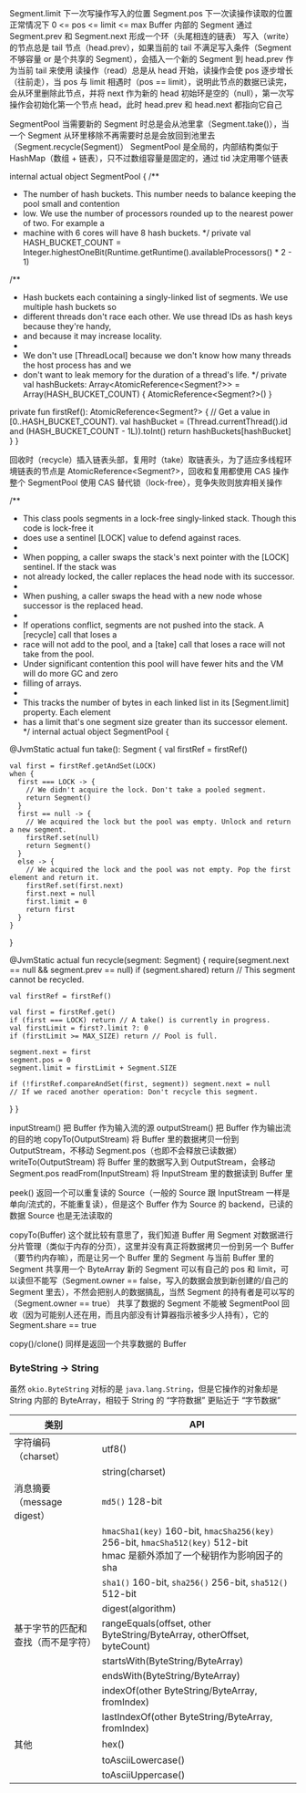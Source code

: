 Segment.limit 下一次写操作写入的位置
Segment.pos 下一次读操作读取的位置
正常情况下 0 <= pos <= limit <= max
Buffer 内部的 Segment 通过 Segment.prev 和 Segment.next 形成一个环（头尾相连的链表）
写入（write）的节点总是 tail 节点（head.prev），如果当前的 tail 不满足写入条件（Segment 不够容量 or 是个共享的 Segment），会插入一个新的 Segment 到 head.prev 作为当前 tail 来使用
读操作（read）总是从 head 开始，读操作会使 pos 逐步增长（往前走），当 pos 与 limit 相遇时（pos == limit），说明此节点的数据已读完，会从环里删除此节点，并将 next 作为新的 head
初始环是空的（null），第一次写操作会初始化第一个节点 head，此时 head.prev 和 head.next 都指向它自己

SegmentPool
当需要新的 Segment 时总是会从池里拿（Segment.take()），当一个 Segment 从环里移除不再需要时总是会放回到池里去（Segment.recycle(Segment)）
SegmentPool 是全局的，内部结构类似于 HashMap（数组 + 链表），只不过数组容量是固定的，通过 tid 决定用哪个链表

internal actual object SegmentPool {
  /**
   * The number of hash buckets. This number needs to balance keeping the pool small and contention
   * low. We use the number of processors rounded up to the nearest power of two. For example a
   * machine with 6 cores will have 8 hash buckets.
   */
  private val HASH_BUCKET_COUNT =
    Integer.highestOneBit(Runtime.getRuntime().availableProcessors() * 2 - 1)

  /**
   * Hash buckets each containing a singly-linked list of segments. We use multiple hash buckets so
   * different threads don't race each other. We use thread IDs as hash keys because they're handy,
   * and because it may increase locality.
   *
   * We don't use [ThreadLocal] because we don't know how many threads the host process has and we
   * don't want to leak memory for the duration of a thread's life.
   */
  private val hashBuckets: Array<AtomicReference<Segment?>> = Array(HASH_BUCKET_COUNT) {
    AtomicReference<Segment?>()
  }

  private fun firstRef(): AtomicReference<Segment?> {
    // Get a value in [0..HASH_BUCKET_COUNT).
    val hashBucket = (Thread.currentThread().id and (HASH_BUCKET_COUNT - 1L)).toInt()
    return hashBuckets[hashBucket]
  }
}  

回收时（recycle）插入链表头部，复用时（take）取链表头，为了适应多线程环境链表的节点是 AtomicReference<Segment?>，回收和复用都使用 CAS 操作
整个 SegmentPool 使用 CAS 替代锁（lock-free），竞争失败则放弃相关操作

/**
 * This class pools segments in a lock-free singly-linked stack. Though this code is lock-free it
 * does use a sentinel [LOCK] value to defend against races.
 *
 * When popping, a caller swaps the stack's next pointer with the [LOCK] sentinel. If the stack was
 * not already locked, the caller replaces the head node with its successor.
 *
 * When pushing, a caller swaps the head with a new node whose successor is the replaced head.
 *
 * If operations conflict, segments are not pushed into the stack. A [recycle] call that loses a
 * race will not add to the pool, and a [take] call that loses a race will not take from the pool.
 * Under significant contention this pool will have fewer hits and the VM will do more GC and zero
 * filling of arrays.
 *
 * This tracks the number of bytes in each linked list in its [Segment.limit] property. Each element
 * has a limit that's one segment size greater than its successor element.
 */
internal actual object SegmentPool {

  @JvmStatic
  actual fun take(): Segment {
    val firstRef = firstRef()

    val first = firstRef.getAndSet(LOCK)
    when {
      first === LOCK -> {
        // We didn't acquire the lock. Don't take a pooled segment.
        return Segment()
      }
      first == null -> {
        // We acquired the lock but the pool was empty. Unlock and return a new segment.
        firstRef.set(null)
        return Segment()
      }
      else -> {
        // We acquired the lock and the pool was not empty. Pop the first element and return it.
        firstRef.set(first.next)
        first.next = null
        first.limit = 0
        return first
      }
    }
  }

  @JvmStatic
  actual fun recycle(segment: Segment) {
    require(segment.next == null && segment.prev == null)
    if (segment.shared) return // This segment cannot be recycled.

    val firstRef = firstRef()

    val first = firstRef.get()
    if (first === LOCK) return // A take() is currently in progress.
    val firstLimit = first?.limit ?: 0
    if (firstLimit >= MAX_SIZE) return // Pool is full.

    segment.next = first
    segment.pos = 0
    segment.limit = firstLimit + Segment.SIZE

    if (!firstRef.compareAndSet(first, segment)) segment.next = null
    // If we raced another operation: Don't recycle this segment.
  }
}

inputStream() 把 Buffer 作为输入流的源
outputStream() 把 Buffer 作为输出流的目的地
copyTo(OutputStream) 将 Buffer 里的数据拷贝一份到 OutputStream，不移动 Segment.pos（也即不会释放已读数据）
writeTo(OutputStream) 将 Buffer 里的数据写入到 OutputStream，会移动 Segment.pos
readFrom(InputStream) 将 InputStream 里的数据读到 Buffer 里

peek() 返回一个可以重复读的 Source（一般的 Source 跟 InputStream 一样是单向/流式的，不能重复读），但是这个 Buffer 作为 Source 的 backend，已读的数据 Source 也是无法读取的

copyTo(Buffer)
这个就比较有意思了，我们知道 Buffer 用 Segment 对数据进行分片管理（类似于内存的分页），这里并没有真正将数据拷贝一份到另一个 Buffer（要节约内存嘛），而是让另一个 Buffer 里的 Segment 与当前 Buffer 里的 Segment 共享用一个 ByteArray
新的 Segment 可以有自己的 pos 和 limit，可以读但不能写（Segment.owner == false，写入的数据会放到新创建的/自己的 Segment 里去），不然会把别人的数据搞乱，当然 Segment 的持有者是可以写的（Segment.owner == true）
共享了数据的 Segment 不能被 SegmentPool 回收（因为可能别人还在用，而且内部没有计算器指示被多少人持有），它的 Segment.share == true

copy()/clone() 同样是返回一个共享数据的 Buffer


### ByteString -> String

虽然 `okio.ByteString` 对标的是 `java.lang.String`，但是它操作的对象却是 String 内部的 ByteArray，相较于 String 的 “字符数据” 更贴近于 “字节数据”

| 类别                            | API             |
|---------------------------------|-----------------|
| 字符编码（charset）              | utf8()          |
|                                 | string(charset) |
| 消息摘要（message digest）       | `md5()` 128-bit |
|                                 | `hmacSha1(key)` 160-bit, `hmacSha256(key)` 256-bit, `hmacSha512(key)` 512-bit <br> hmac 是额外添加了一个秘钥作为影响因子的 sha |
|                                 | `sha1()` 160-bit, `sha256()` 256-bit, `sha512()` 512-bit                |
|                                 | digest(algorithm)                                                       |
| 基于字节的匹配和查找（而不是字符） | rangeEquals(offset, other ByteString/ByteArray, otherOffset, byteCount) |
|                                 | startsWith(ByteString/ByteArray)                                        |
|                                 | endsWith(ByteString/ByteArray)                                          |
|                                 | indexOf(other ByteString/ByteArray, fromIndex)                          |
|                                 | lastIndexOf(other ByteString/ByteArray, fromIndex)                      |
| 其他                            | hex()                                                                   |
|                                 | toAsciiLowercase()                                                      |
|                                 | toAsciiUppercase()                                                      |

